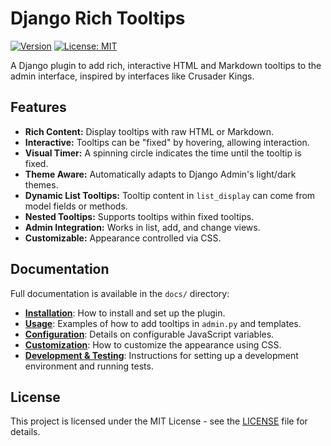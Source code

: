 # Django Rich Tooltips

[![Version](https://img.shields.io/badge/version-0.2.0-blue)](.)
[![License: MIT](https://img.shields.io/badge/License-MIT-yellow.svg)](https://opensource.org/licenses/MIT)

A Django plugin to add rich, interactive HTML and Markdown tooltips to the admin interface, inspired by interfaces like Crusader Kings.

## Features

*   **Rich Content:** Display tooltips with raw HTML or Markdown.
*   **Interactive:** Tooltips can be "fixed" by hovering, allowing interaction.
*   **Visual Timer:** A spinning circle indicates the time until the tooltip is fixed.
*   **Theme Aware:** Automatically adapts to Django Admin's light/dark themes.
*   **Dynamic List Tooltips:** Tooltip content in `list_display` can come from model fields or methods.
*   **Nested Tooltips:** Supports tooltips within fixed tooltips.
*   **Admin Integration:** Works in list, add, and change views.
*   **Customizable:** Appearance controlled via CSS.

## Documentation

Full documentation is available in the `docs/` directory:

*   **[Installation](./docs/installation.md)**: How to install and set up the plugin.
*   **[Usage](./docs/usage.md)**: Examples of how to add tooltips in `admin.py` and templates.
*   **[Configuration](./docs/configuration.md)**: Details on configurable JavaScript variables.
*   **[Customization](./docs/customization.md)**: How to customize the appearance using CSS.
*   **[Development & Testing](./docs/development.md)**: Instructions for setting up a development environment and running tests.

## License

This project is licensed under the MIT License - see the [LICENSE](./LICENSE) file for details.

